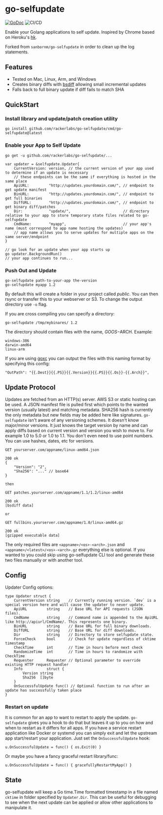 # go-selfupdate

[![GoDoc](https://godoc.org/github.com/sanbornm/go-selfupdate/selfupdate?status.svg)](https://godoc.org/github.com/rackerlabs/go-selfupdate/selfupdate)
![CI/CD](https://github.com/rackerlabs/go-selfupdate/actions/workflows/ci.yml/badge.svg)

Enable your Golang applications to self update. Inspired by Chrome based on Heroku's [hk](https://github.com/heroku/hk).

Forked from `sanbornm/go-selfupdate` in order to clean up the log statements.

## Features

- Tested on Mac, Linux, Arm, and Windows
- Creates binary diffs with [bsdiff](http://www.daemonology.net/bsdiff/) allowing small incremental updates
- Falls back to full binary update if diff fails to match SHA

## QuickStart

### Install library and update/patch creation utility

`go install github.com/rackerlabs/go-selfupdate/cmd/go-selfupdate@latest`

### Enable your App to Self Update

`go get -u github.com/rackerlabs/go-selfupdate/...`

    var updater = &selfupdate.Updater{
    	CurrentVersion: version, // the current version of your app used to determine if an update is necessary
    	// these endpoints can be the same if everything is hosted in the same place
    	ApiURL:         "http://updates.yourdomain.com/", // endpoint to get update manifest
    	BinURL:         "http://updates.yourdomain.com/", // endpoint to get full binaries
    	DiffURL:        "http://updates.yourdomain.com/", // endpoint to get binary diff/patches
    	Dir:            "update/",                        // directory relative to your app to store temporary state files related to go-selfupdate
    	CmdName:        "myapp",                          // your app's name (must correspond to app name hosting the updates)
    	// app name allows you to serve updates for multiple apps on the same server/endpoint
    }

    // go look for an update when your app starts up
    go updater.BackgroundRun()
    // your app continues to run...

### Push Out and Update

    go-selfupdate path-to-your-app the-version
    go-selfupdate myapp 1.2

By default this will create a folder in your project called _public_. You can then rsync or transfer this to your webserver or S3. To change the output directory use `-o` flag.

If you are cross compiling you can specify a directory:

    go-selfupdate /tmp/mybinares/ 1.2

The directory should contain files with the name, $GOOS-$ARCH. Example:

    windows-386
    darwin-amd64
    linux-arm

If you are using [goxc](https://github.com/laher/goxc) you can output the files with this naming format by specifying this config:

    "OutPath": "{{.Dest}}{{.PS}}{{.Version}}{{.PS}}{{.Os}}-{{.Arch}}",

## Update Protocol

Updates are fetched from an HTTP(s) server. AWS S3 or static hosting can be used. A JSON manifest file is pulled first which points to the wanted version (usually latest) and matching metadata. SHA256 hash is currently the only metadata but new fields may be added here like signatures. `go-selfupdate` isn't aware of any versioning schemes. It doesn't know major/minor versions. It just knows the target version by name and can apply diffs based on current version and version you wish to move to. For example 1.0 to 5.0 or 1.0 to 1.1. You don't even need to use point numbers. You can use hashes, dates, etc for versions.

    GET yourserver.com/appname/linux-amd64.json

    200 ok
    {
    	"Version": "2",
    	"Sha256": "..." // base64
    }

    then

    GET patches.yourserver.com/appname/1.1/1.2/linux-amd64

    200 ok
    [bsdiff data]

    or

    GET fullbins.yourserver.com/appname/1.0/linux-amd64.gz

    200 ok
    [gzipped executable data]

The only required files are `<appname>/<os>-<arch>.json` and `<appname>/<latest>/<os>-<arch>.gz` everything else is optional. If you wanted to you could skip using go-selfupdate CLI tool and generate these two files manually or with another tool.

## Config

Updater Config options:

    type Updater struct {
    	CurrentVersion string    // Currently running version. `dev` is a special version here and will cause the updater to never update.
    	ApiURL         string    // Base URL for API requests (JSON files).
    	CmdName        string    // Command name is appended to the ApiURL like http://apiurl/CmdName/. This represents one binary.
    	BinURL         string    // Base URL for full binary downloads.
    	DiffURL        string    // Base URL for diff downloads.
    	Dir            string    // Directory to store selfupdate state.
    	ForceCheck     bool      // Check for update regardless of cktime timestamp
    	CheckTime      int       // Time in hours before next check
    	RandomizeTime  int       // Time in hours to randomize with CheckTime
    	Requester      Requester // Optional parameter to override existing HTTP request handler
    	Info           struct {
    		Version string
    		Sha256  []byte
    	}
    	OnSuccessfulUpdate func() // Optional function to run after an update has successfully taken place
    }

### Restart on update

It is common for an app to want to restart to apply the update. `go-selfupdate` gives you a hook to do that but leaves it up to you on how and when to restart as it differs for all apps. If you have a service restart application like Docker or systemd you can simply exit and let the upstream app start/restart your application. Just set the `OnSuccessfulUpdate` hook:

    u.OnSuccessfulUpdate = func() { os.Exit(0) }

Or maybe you have a fancy graceful restart library/func:

    u.OnSuccessfulUpdate = func() { gracefullyRestartMyApp() }

## State

go-selfupdate will keep a Go time.Time formatted timestamp in a file named `cktime` in folder specified by `Updater.Dir`. This can be useful for debugging to see when the next update can be applied or allow other applications to manipulate it.
